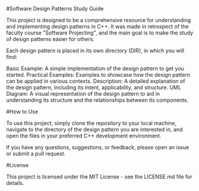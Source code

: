 #Software Design Patterns Study Guide

This project is designed to be a comprehensive resource for understanding and implementing design patterns in C++. It was made in retrospect of the faculty course "Software Projecting", and the main goal is to make the study of design patterns easier for others. 


Each design pattern is placed in its own directory (DIR), in which you will find:


Basic Example: A simple implementation of the design pattern to get you started.
Practical Examples: Examples to showcase how the design pattern can be applied in various contexts.
Description: A detailed explanation of the design pattern, including its intent, applicability, and structure.
UML Diagram: A visual representation of the design pattern to aid in understanding its structure and the relationships between its components.

#How to Use

To use this project, simply clone the repository to your local machine, navigate to the directory of the design pattern you are interested in, and open the files in your preferred C++ development environment.


If you have any questions, suggestions, or feedback, please open an issue or submit a pull request.


#License

This project is licensed under the MIT License - see the LICENSE.md file for details.
